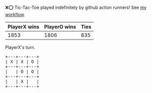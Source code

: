 :x::o: Tic-Tac-Toe played indefinitely by github action runners! See [my workflow](.github/workflows/play.yaml).

|PlayerX wins|PlayerO wins|Ties|
|-|-|-|
|1853|1806|835|

PlayerX's turn.

<pre>
+---+---+---+
| X | X | O |
+---+---+---+
|   | O | O |
+---+---+---+
|   | X |   |
+---+---+---+
</pre>
